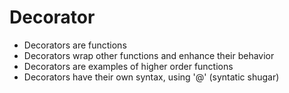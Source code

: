 # Decorator

 - Decorators are functions
  - Decorators wrap other functions and enhance their behavior
   - Decorators are examples of higher order functions
   - Decorators have their own syntax, using '@' (syntatic shugar)